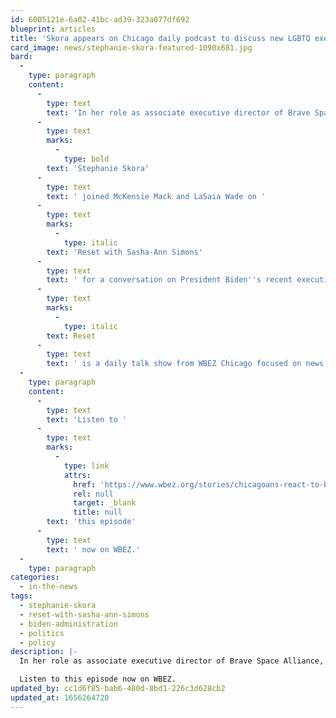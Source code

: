 ```yaml
---
id: 6005121e-6a02-41bc-ad39-323a077df692
blueprint: articles
title: 'Skora appears on Chicago daily podcast to discuss new LGBTQ executive order'
card_image: news/stephanie-skora-featured-1090x681.jpg
bard:
  -
    type: paragraph
    content:
      -
        type: text
        text: 'In her role as associate executive director of Brave Space Alliance, Institute board president '
      -
        type: text
        marks:
          -
            type: bold
        text: 'Stephanie Skora'
      -
        type: text
        text: ' joined McKensie Mack and LaSaia Wade on '
      -
        type: text
        marks:
          -
            type: italic
        text: 'Reset with Sasha-Ann Simons'
      -
        type: text
        text: ' for a conversation on President Biden''s recent executive order protecting LGBTQ people. '
      -
        type: text
        marks:
          -
            type: italic
        text: Reset
      -
        type: text
        text: ' is a daily talk show from WBEZ Chicago focused on news and conversations that matter most to listeners'' day-to-day lives. '
  -
    type: paragraph
    content:
      -
        type: text
        text: 'Listen to '
      -
        type: text
        marks:
          -
            type: link
            attrs:
              href: 'https://www.wbez.org/stories/chicagoans-react-to-bidens-pro-lgbtq-executive-order/597c0798-d6e5-47ad-8e50-3d0f05088b82'
              rel: null
              target: _blank
              title: null
        text: 'this episode'
      -
        type: text
        text: ' now on WBEZ.'
  -
    type: paragraph
categories:
  - in-the-news
tags:
  - stephanie-skora
  - reset-with-sasha-ann-simons
  - biden-administration
  - politics
  - policy
description: |-
  In her role as associate executive director of Brave Space Alliance, Institute board president Stephanie Skora joined McKensie Mack and LaSaia Wade on Reset with Sasha-Ann Simons for a conversation on President Biden's recent executive order protecting LGBTQ people. Reset is a daily talk show from WBEZ Chicago focused on news and conversations that matter most to listeners' day-to-day lives. 

  Listen to this episode now on WBEZ.
updated_by: cc1d6f85-bab6-480d-8bd1-226c3d628cb2
updated_at: 1656264720
---
```

